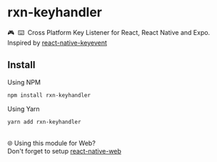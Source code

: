 # rxn-keyhandler
🎮‎ ‎ ⌨️‎ ‎ Cross Platform Key Listener for React, React Native and Expo.
<br/>Inspired by [react-native-keyevent](https://github.com/kevinejohn/react-native-keyevent)

##  Install

Using NPM
```sh
npm install rxn-keyhandler
```

Using Yarn
```sh
yarn add rxn-keyhandler
```
<br/> 🌐 Using this module for Web?<br/>Don't forget to setup [react-native-web](https://github.com/necolas/react-native-web)

